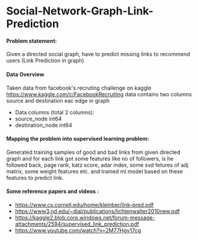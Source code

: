 # Social-Network-Graph-Link-Prediction
#### Problem statement:
Given a directed social graph, have to predict missing links to recommend users (Link Prediction in graph)

#### Data Overview
Taken data from facebook's recruting challenge on kaggle https://www.kaggle.com/c/FacebookRecruiting
data contains two columns source and destination eac edge in graph

- Data columns (total 2 columns):  
- source_node         int64  
- destination_node    int64  

#### Mapping the problem into supervised learning problem:
Generated training samples of good and bad links from given directed graph and for each link got some features like no of followers, is he followed back, page rank, katz score, adar index, some svd fetures of adj matrix, some weight features etc. and trained ml model based on these features to predict link.
#### Some reference papers and videos :
 - https://www.cs.cornell.edu/home/kleinber/link-pred.pdf
 - https://www3.nd.edu/~dial/publications/lichtenwalter2010new.pdf
 - https://kaggle2.blob.core.windows.net/forum-message-attachments/2594/supervised_link_prediction.pdf
 - https://www.youtube.com/watch?v=2M77Hgy17cg
